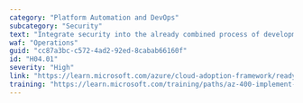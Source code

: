```yaml
---
category: "Platform Automation and DevOps"
subcategory: "Security"
text: "Integrate security into the already combined process of development and operations in DevOps to mitigate risks in the innovation process."
waf: "Operations"
guid: "cc87a3bc-c572-4ad2-92ed-8cabab66160f"
id: "H04.01"
severity: "High"
link: "https://learn.microsoft.com/azure/cloud-adoption-framework/ready/considerations/landing-zone-security#secure"
training: "https://learn.microsoft.com/training/paths/az-400-implement-security-validate-code-bases-compliance/"
---
```

